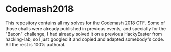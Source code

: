 # Codemash2018
This repository contains all my solves for the Codemash 2018 CTF. Some of those challs were already published in previous events, and specially for the "Bacon" challenge, I had already solved it on a previous HackyEaster from hacking-lab, so I just googled it and copied and adapted somebody's code. All the rest is 100% authoral.

